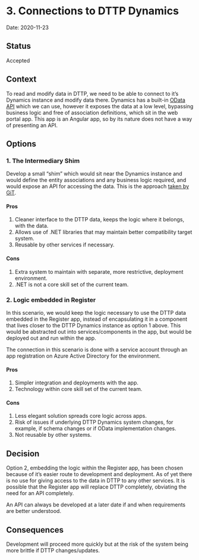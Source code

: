 # 3. Connections to DTTP Dynamics

Date: 2020-11-23

## Status

Accepted

## Context

To read and modify data in DTTP, we need to be able to connect to it’s Dynamics
instance and modify data there. Dynamics has a built-in [OData API](https://www.odata.org/)
which we can use, however it exposes the data at a
low level, bypassing business logic and free of association definitions, which
sit in the web portal app. This app is an Angular app, so by its nature does not
have a way of presenting an API.

## Options

### 1. The Intermediary Shim

Develop a small “shim” which would sit near the Dynamics instance and would
define the entity associations and any business logic required, and
would expose an API for accessing the data. This is the approach
[taken by GiT](https://dfedigital.atlassian.net/wiki/spaces/GGIT/pages/1581973641/Events+API+and+Candidate+API).

#### Pros

1. Cleaner interface to the DTTP data, keeps the logic where it belongs, with the data.
2. Allows use of .NET libraries that may maintain better compatibility target system.
3. Reusable by other services if necessary.

#### Cons

1. Extra system to maintain with separate, more restrictive, deployment environment.
2. .NET is not a core skill set of the current team.

### 2. Logic embedded in Register

In this scenario, we would keep the logic necessary to use the DTTP data
embedded in the Register app, instead of encapsulating it in a component that
lives closer to the DTTP Dynamics instance as option 1 above. This would be
abstracted out into services/components in the app, but would be deployed out
and run within the app.

The connection in this scenario is done with a service account through an app
registration on Azure Active Directory for the environment.

#### Pros

1. Simpler integration and deployments with the app.
2. Technology within core skill set of the current team.

#### Cons

1. Less elegant solution spreads core logic across apps.
2. Risk of issues if underlying DTTP Dynamics system changes, for example, if schema
   changes or if OData implementation changes.
3. Not reusable by other systems.

## Decision

Option 2, embedding the logic within the Register app, has been chosen because
of it’s easier route to development and deployment. As of yet there is no use
for giving access to the data in DTTP to any other services. It is possible that
the Register app will replace DTTP completely, obviating the need for an API
completely.

An API can always be developed at a later date if and when requirements are
better understood.

## Consequences

Development will proceed more quickly but at the risk of the system being more brittle
if DTTP changes/updates.
